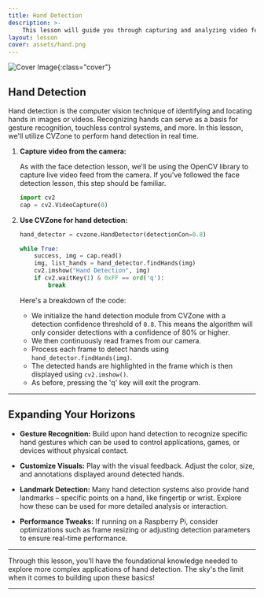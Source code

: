 ```yaml
---
title: Hand Detection
description: >-
    This lesson will guide you through capturing and analyzing video feed to highlight and track hands effectively
layout: lesson
cover: assets/hand.png
---
```


![Cover Image]({{page.cover}}){:class="cover"}

## Hand Detection

Hand detection is the computer vision technique of identifying and locating hands in images or videos. Recognizing hands can serve as a basis for gesture recognition, touchless control systems, and more. In this lesson, we'll utilize CVZone to perform hand detection in real time.

1. **Capture video from the camera:**

   As with the face detection lesson, we'll be using the OpenCV library to capture live video feed from the camera. If you've followed the face detection lesson, this step should be familiar.

   ```python
   import cv2
   cap = cv2.VideoCapture(0)
   ```

2. **Use CVZone for hand detection:**

   ```python
   hand_detector = cvzone.HandDetector(detectionCon=0.8)

   while True:
       success, img = cap.read()
       img, list_hands = hand_detector.findHands(img)
       cv2.imshow("Hand Detection", img)
       if cv2.waitKey(1) & 0xFF == ord('q'):
           break
   ```

   Here's a breakdown of the code:
   - We initialize the hand detection module from CVZone with a detection confidence threshold of `0.8`. This means the algorithm will only consider detections with a confidence of 80% or higher.
   - We then continuously read frames from our camera.
   - Process each frame to detect hands using `hand_detector.findHands(img)`.
   - The detected hands are highlighted in the frame which is then displayed using `cv2.imshow()`.
   - As before, pressing the 'q' key will exit the program.

---

## Expanding Your Horizons

- **Gesture Recognition:** Build upon hand detection to recognize specific hand gestures which can be used to control applications, games, or devices without physical contact.

- **Customize Visuals:** Play with the visual feedback. Adjust the color, size, and annotations displayed around detected hands.

- **Landmark Detection:** Many hand detection systems also provide hand landmarks – specific points on a hand, like fingertip or wrist. Explore how these can be used for more detailed analysis or interaction.

- **Performance Tweaks:** If running on a Raspberry Pi, consider optimizations such as frame resizing or adjusting detection parameters to ensure real-time performance.

---

Through this lesson, you'll have the foundational knowledge needed to explore more complex applications of hand detection. The sky's the limit when it comes to building upon these basics!

---
